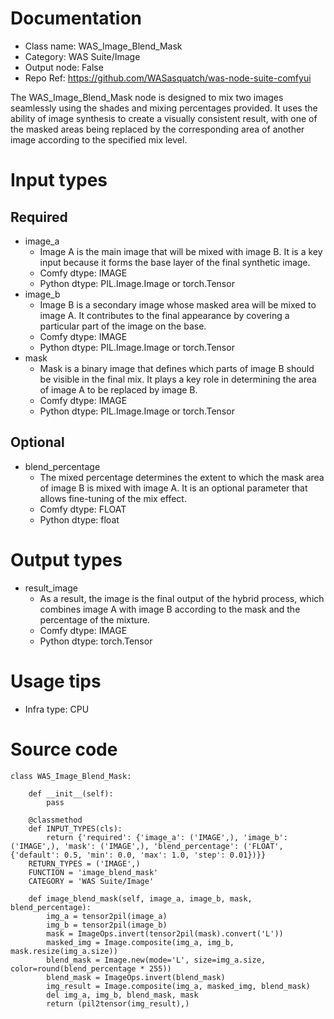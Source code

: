 # Documentation
- Class name: WAS_Image_Blend_Mask
- Category: WAS Suite/Image
- Output node: False
- Repo Ref: https://github.com/WASasquatch/was-node-suite-comfyui

The WAS_Image_Blend_Mask node is designed to mix two images seamlessly using the shades and mixing percentages provided. It uses the ability of image synthesis to create a visually consistent result, with one of the masked areas being replaced by the corresponding area of another image according to the specified mix level.

# Input types
## Required
- image_a
    - Image A is the main image that will be mixed with image B. It is a key input because it forms the base layer of the final synthetic image.
    - Comfy dtype: IMAGE
    - Python dtype: PIL.Image.Image or torch.Tensor
- image_b
    - Image B is a secondary image whose masked area will be mixed to image A. It contributes to the final appearance by covering a particular part of the image on the base.
    - Comfy dtype: IMAGE
    - Python dtype: PIL.Image.Image or torch.Tensor
- mask
    - Mask is a binary image that defines which parts of image B should be visible in the final mix. It plays a key role in determining the area of image A to be replaced by image B.
    - Comfy dtype: IMAGE
    - Python dtype: PIL.Image.Image or torch.Tensor
## Optional
- blend_percentage
    - The mixed percentage determines the extent to which the mask area of image B is mixed with image A. It is an optional parameter that allows fine-tuning of the mix effect.
    - Comfy dtype: FLOAT
    - Python dtype: float

# Output types
- result_image
    - As a result, the image is the final output of the hybrid process, which combines image A with image B according to the mask and the percentage of the mixture.
    - Comfy dtype: IMAGE
    - Python dtype: torch.Tensor

# Usage tips
- Infra type: CPU

# Source code
```
class WAS_Image_Blend_Mask:

    def __init__(self):
        pass

    @classmethod
    def INPUT_TYPES(cls):
        return {'required': {'image_a': ('IMAGE',), 'image_b': ('IMAGE',), 'mask': ('IMAGE',), 'blend_percentage': ('FLOAT', {'default': 0.5, 'min': 0.0, 'max': 1.0, 'step': 0.01})}}
    RETURN_TYPES = ('IMAGE',)
    FUNCTION = 'image_blend_mask'
    CATEGORY = 'WAS Suite/Image'

    def image_blend_mask(self, image_a, image_b, mask, blend_percentage):
        img_a = tensor2pil(image_a)
        img_b = tensor2pil(image_b)
        mask = ImageOps.invert(tensor2pil(mask).convert('L'))
        masked_img = Image.composite(img_a, img_b, mask.resize(img_a.size))
        blend_mask = Image.new(mode='L', size=img_a.size, color=round(blend_percentage * 255))
        blend_mask = ImageOps.invert(blend_mask)
        img_result = Image.composite(img_a, masked_img, blend_mask)
        del img_a, img_b, blend_mask, mask
        return (pil2tensor(img_result),)
```
